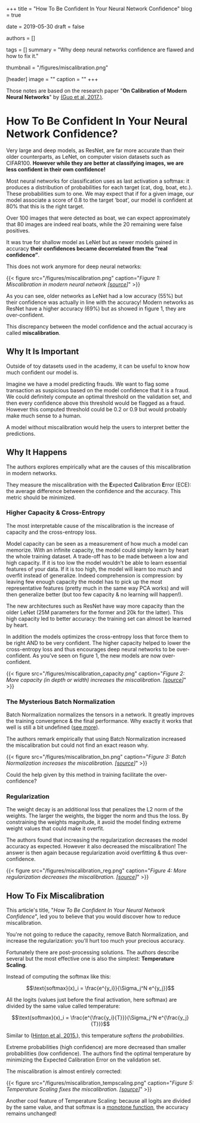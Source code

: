 +++
title = "How To Be Confident In Your Neural Network Confidence"
blog = true

date = 2019-05-30
draft = false

authors = []

tags = []
summary = "Why deep neural networks confidence are flawed and how to fix it."

thumbnail = "/figures/miscalibration.png"

[header]
image = ""
caption = ""
+++

Those notes are based on the research paper
"**On Calibration of Modern Neural Networks**" by [(Guo et al, 2017.)](https://arxiv.org/abs/1706.04599).

# How To Be Confident In Your Neural Network Confidence?

Very large and deep models, as ResNet, are far more accurate than their older counterparts, as LeNet, on computer vision datasets such as CIFAR100. **However while
they are better at classifying images, we are less confident in their own confidence!**

Most neural networks for classification uses as last activation a softmax: it
produces a distribution of probabilities for each target (cat, dog, boat, etc.).
These probabilities sum to one. We may expect that if for a given image, our
model associate a score of 0.8 to the target ‘boat’, our model is confident at
80% that this is the right target.

Over 100 images that were detected as boat, we can expect approximately that 80
images are indeed real boats, while the 20 remaining were false positives.

It was true for shallow model as LeNet but as newer models gained in accuracy
**their confidences became decorrelated from the “real confidence”**.

This does not work anymore for deep neural networks:

{{< figure src="/figures/miscalibration.png" caption="*Figure 1: Miscalibration in modern neural network [[source](https://arxiv.org/abs/1706.04599)]*" >}}

As you can see, older networks as LeNet had a low accuracy (55%) but their
confidence was actually in line with the accuracy! Modern networks as ResNet have
a higher accuracy (69%) but as showed in figure 1, they are over-confident.

This discrepancy between the model confidence and the actual accuracy is called
**miscalibration**.


## Why It Is Important

Outside of toy datasets used in the academy, it can be useful to know how much
confident our model is.

Imagine we have a model predicting frauds. We want to flag some transaction as
suspicious based on the model confidence that it is a fraud.
We could definitely compute an optimal threshold on the validation set, and then
every confidence above this threshold would be flagged as a fraud. However
this computed threshold could be 0.2 or 0.9 but would probably make much sense to a human.

A model without miscalibration would help the users to interpret better the
predictions.


## Why It Happens

The authors explores empirically what are the causes of this miscalibration in
modern networks.

They measure the miscalibration with the **E**xpected **C**alibration **E**rror (ECE):
the average difference between the confidence and the accuracy. This metric should
be minimized.

### Higher Capacity & Cross-Entropy


The most interpretable cause of the miscalibration is the increase of capacity
and the cross-entropy loss.

Model capacity can be seen as a measurement of how much a model can memorize.
With an infinite capacity, the model could simply learn by heart the whole
training dataset. A trade-off has to be made between a low and high capacity.
If it is too low the model wouldn’t be able to learn essential features of your
data. If it is too high, the model will learn too much and overfit instead of
generalize. Indeed comprehension is compression: by leaving few enough capacity
the model has to pick up the most representative features (pretty much in the
same way PCA works) and will then generalize better (but too few capacity & no
learning will happen!).

The new architectures such as ResNet have way more capacity than the older
LeNet (25M parameters for the former and 20k for the latter). This high
capacity led to better accuracy: the training set can almost be learned by heart.

In addition the models optimizes the cross-entropy loss that force them to be
right AND to be very confident. The higher capacity helped to lower the
cross-entropy loss and thus encourages deep neural networks to be over-confident.
As you’ve seen on figure 1, the new models are now over-confident.


{{< figure src="/figures/miscalibration_capacity.png" caption="*Figure 2: More capacity (in depth or width) increases the miscalibration. [[source](https://arxiv.org/abs/1706.04599)]*" >}}

### The Mysterious Batch Normalization

Batch Normalization normalizes the tensors in a network. It greatly improves the
training convergence & the final performance. Why exactly it works that well
is still a bit undefined ([see more](/posts/normalization)).

The authors remark empirically that using Batch Normalization increased the miscalibration
but could not find an exact reason why.

{{< figure src="/figures/miscalibration_bn.png" caption="*Figure 3: Batch Normalization increases the miscalibration. [[source](https://arxiv.org/abs/1706.04599)]*" >}}

Could the help given by this method in training facilitate the over-confidence?

### Regularization

The weight decay is an additional loss that penalizes the L2 norm of the weights.
The larger the weights, the bigger the norm and thus the loss. By constraining the weights
magnitude, it avoid the model finding extreme weight values that could make it overfit.

The authors found that increasing the regularization decreases the model accuracy
as expected. However it also decreased the miscalibration! The answer is then again
because regularization avoid overfitting & thus over-confidence.

{{< figure src="/figures/miscalibration_reg.png" caption="*Figure 4: More regularization decreases the miscalibration. [[source](https://arxiv.org/abs/1706.04599)]*" >}}

## How To Fix Miscalibration

This article's title, "*How To Be Confident In Your Neural Network Confidence*",
led you to believe that you would discover how to reduce miscalibration.

You're not going to reduce the capacity, remove Batch Normalization, and increase
the regularization: you'll hurt too much your precious accuracy.

Fortunately there are post-processing solutions. The authors describe several
but the most effective one is also the simplest: **Temperature Scaling**.

Instead of computing the softmax like this:

$$\text{softmax}(x)_i = \frac{e^{y_i}}{\Sigma_j^N e^{y_j}}$$

All the logits (values just before the final activation, here softmax) are divided
by the same value called temperature:

$$\text{softmax}(x)_i = \frac{e^{\frac{y_i}{T}}}{\Sigma_j^N e^{\frac{y_j}{T}}}$$

Similar to ([Hinton et al, 2015.](https://arxiv.org/abs/1503.02531)), this temperature
*softens the probabilities*.

Extreme probabilities (high confidence) are more decreased than smaller probabilities
(low confidence). The authors find the optimal temperature by minimizing the
Expected Calibration Error on the validation set.

The miscalibration is almost entirely corrected:

{{< figure src="/figures/miscalibration_tempscaling.png" caption="*Figure 5: Temperature Scaling fixes the miscalibration. [[source](https://arxiv.org/abs/1706.04599)]*" >}}



Another cool feature of Temperature Scaling: because all logits are divided by the
same value, and that softmax is a [monotone function](https://en.wikipedia.org/wiki/Monotonic_function),
the accuracy remains unchanged!

